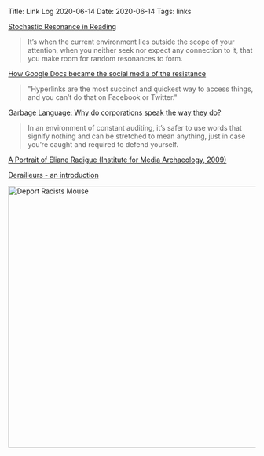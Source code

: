 Title: Link Log 2020-06-14
Date: 2020-06-14
Tags: links

[Stochastic Resonance in Reading](https://blog.ayjay.org/stochastic-resonance-in-reading/)

> It’s when the current environment lies outside the scope of your attention, when you neither seek nor expect any connection to it, that you make room for random resonances to form.

[How Google Docs became the social media of the resistance](https://www.technologyreview.com/2020/06/06/1002546/google-docs-social-media-resistance/)

> "Hyperlinks are the most succinct and quickest way to access things, and you can’t do that on Facebook or Twitter."

[Garbage Language: Why do corporations speak the way they do?](https://www.vulture.com/2020/02/spread-of-corporate-speak.html)

> In an environment of constant auditing, it’s safer to use words that signify nothing and can be stretched to mean anything, just in case you’re caught and required to defend yourself.

[A Portrait of Eliane Radigue (Institute for Media Archaeology, 2009)](https://vimeo.com/8983993)

[Derailleurs - an introduction](http://www.disraeligears.co.uk/Site/Derailleurs_-_an_introduction.html)

<a href="https://www.flickr.com/photos/pigmonkey/50006994238/in/dateposted/" title="Deport Racists Mouse"><img src="https://live.staticflickr.com/65535/50006994238_ef2555b167_c.jpg" width="800" height="533" alt="Deport Racists Mouse"></a>

